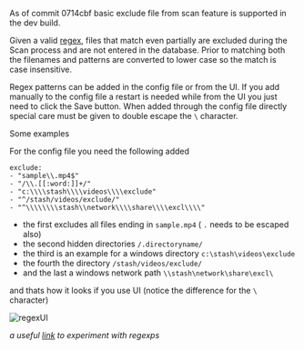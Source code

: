 As of commit 0714cbf basic exclude file from scan feature is supported in the dev build.

Given a valid [regex](https://github.com/google/re2/wiki/Syntax), files that match even partially are excluded during the Scan process and are not entered in the database.
Prior to matching both the filenames and patterns are converted to lower case so the match is case insensitive.

Regex patterns can be added in the config file or from the UI.
If you add manually to the config file a restart is needed while from the UI you just need to click the Save button.
When added through the config file directly special care must be given to double escape the `\` character.

Some examples

For the config file you need the following added
```
exclude: 
- "sample\\.mp4$"
- "/\\.[[:word:]]+/"
- "c:\\\\stash\\\\videos\\\\exclude"
- "^/stash/videos/exclude/"
- "^\\\\\\\\stash\\network\\\\share\\\\excl\\\\"
```
* the first excludes all files ending in `sample.mp4` ( `.` needs to be escaped also)
* the second hidden directories `/.directoryname/`
* the third is an example for a windows directory `c:\stash\videos\exclude`
* the fourth the directory `/stash/videos/exclude/`
* and the last a windows network path `\\stash\network\share\excl\`

and thats how it looks if you use UI (notice the difference for the `\` character)

![regexUI](https://i.imgur.com/3Oqvuja.png)

_a useful [link](https://regex101.com/) to experiment with regexps_

